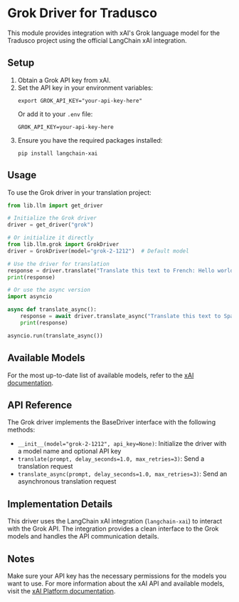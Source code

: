 # Grok Driver for Tradusco

This module provides integration with xAI's Grok language model for the Tradusco project using the official LangChain xAI integration.

## Setup

1. Obtain a Grok API key from xAI.
2. Set the API key in your environment variables:
    ```
    export GROK_API_KEY="your-api-key-here"
    ```
    Or add it to your `.env` file:
    ```
    GROK_API_KEY=your-api-key-here
    ```
3. Ensure you have the required packages installed:
    ```
    pip install langchain-xai
    ```

## Usage

To use the Grok driver in your translation project:

```python
from lib.llm import get_driver

# Initialize the Grok driver
driver = get_driver("grok")

# Or initialize it directly
from lib.llm.grok import GrokDriver
driver = GrokDriver(model="grok-2-1212")  # Default model

# Use the driver for translation
response = driver.translate("Translate this text to French: Hello world")
print(response)

# Or use the async version
import asyncio

async def translate_async():
    response = await driver.translate_async("Translate this text to Spanish: Hello world")
    print(response)

asyncio.run(translate_async())
```

## Available Models

For the most up-to-date list of available models, refer to the [xAI documentation](https://platform.xai.org/docs/models).

## API Reference

The Grok driver implements the BaseDriver interface with the following methods:

-   `__init__(model="grok-2-1212", api_key=None)`: Initialize the driver with a model name and optional API key
-   `translate(prompt, delay_seconds=1.0, max_retries=3)`: Send a translation request
-   `translate_async(prompt, delay_seconds=1.0, max_retries=3)`: Send an asynchronous translation request

## Implementation Details

This driver uses the LangChain xAI integration (`langchain-xai`) to interact with the Grok API. The integration provides a clean interface to the Grok models and handles the API communication details.

## Notes

Make sure your API key has the necessary permissions for the models you want to use. For more information about the xAI API and available models, visit the [xAI Platform documentation](https://platform.xai.org/docs).
